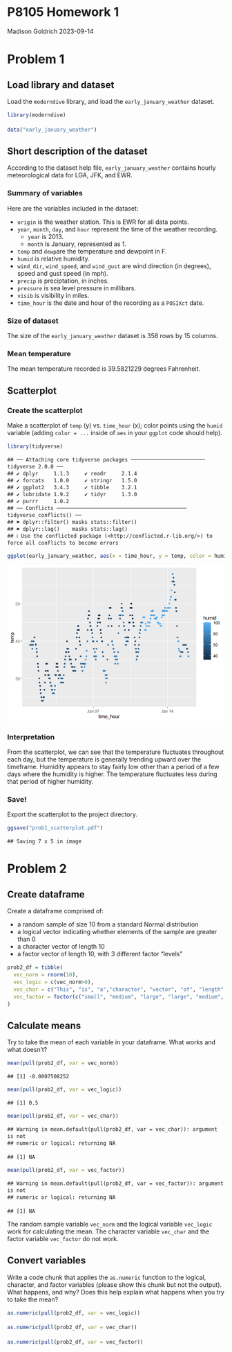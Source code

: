 P8105 Homework 1
================
Madison Goldrich
2023-09-14

# Problem 1

## Load library and dataset

Load the `moderndive` library, and load the `early_january_weather`
dataset.

``` r
library(moderndive)

data("early_january_weather")
```

## Short description of the dataset

According to the dataset help file, `early_january_weather` contains
hourly meteorological data for LGA, JFK, and EWR.

### Summary of variables

Here are the variables included in the dataset:

- `origin` is the weather station. This is EWR for all data points.
- `year`, `month`, `day`, and `hour` represent the time of the weather
  recording.
  - `year` is 2013.
  - `month` is January, represented as 1.
- `temp` and `dewp`are the temperature and dewpoint in F.
- `humid` is relative humidity.
- `wind_dir`, `wind_speed`, and `wind_gust` are wind direction (in
  degrees), speed and gust speed (in mph).
- `precip` is preciptation, in inches.
- `pressure` is sea level pressure in millibars.
- `visib` is visibility in miles.
- `time_hour` is the date and hour of the recording as a `POSIXct` date.

### Size of dataset

The size of the `early_january_weather` dataset is 358 rows by 15
columns.

### Mean temperature

The mean temperature recorded is 39.5821229 degrees Fahrenheit.

## Scatterplot

### Create the scatterplot

Make a scatterplot of `temp` (y) vs. `time_hour` (x); color points using
the `humid` variable (adding `color = ...` inside of `aes` in your
`ggplot` code should help).

``` r
library(tidyverse)
```

    ## ── Attaching core tidyverse packages ──────────────────────── tidyverse 2.0.0 ──
    ## ✔ dplyr     1.1.3     ✔ readr     2.1.4
    ## ✔ forcats   1.0.0     ✔ stringr   1.5.0
    ## ✔ ggplot2   3.4.3     ✔ tibble    3.2.1
    ## ✔ lubridate 1.9.2     ✔ tidyr     1.3.0
    ## ✔ purrr     1.0.2     
    ## ── Conflicts ────────────────────────────────────────── tidyverse_conflicts() ──
    ## ✖ dplyr::filter() masks stats::filter()
    ## ✖ dplyr::lag()    masks stats::lag()
    ## ℹ Use the conflicted package (<http://conflicted.r-lib.org/>) to force all conflicts to become errors

``` r
ggplot(early_january_weather, aes(x = time_hour, y = temp, color = humid)) + geom_point()
```

![](p8105_hw1_mpg2166_files/figure-gfm/unnamed-chunk-2-1.png)<!-- -->

### Interpretation

From the scatterplot, we can see that the temperature fluctuates
throughout each day, but the temperature is generally trending upward
over the timeframe. Humidity appears to stay fairly low other than a
period of a few days where the humidity is higher. The temperature
fluctuates less during that period of higher humidity.

### Save!

Export the scatterplot to the project directory.

``` r
ggsave("prob1_scatterplot.pdf")
```

    ## Saving 7 x 5 in image

# Problem 2

## Create dataframe

Create a dataframe comprised of:

- a random sample of size 10 from a standard Normal distribution
- a logical vector indicating whether elements of the sample are greater
  than 0
- a character vector of length 10
- a factor vector of length 10, with 3 different factor “levels”

``` r
prob2_df = tibble(
  vec_norm = rnorm(10),
  vec_logic = c(vec_norm>0),
  vec_char = c("This", "is", "a","character", "vector", "of", "length", "ten", "haha", "yay!"),
  vec_factor = factor(c("small", "medium", "large", "large", "medium", "small", "medium", "large", "small", "small"))
)
```

## Calculate means

Try to take the mean of each variable in your dataframe. What works and
what doesn’t?

``` r
mean(pull(prob2_df, var = vec_norm))
```

    ## [1] -0.0007508252

``` r
mean(pull(prob2_df, var = vec_logic))
```

    ## [1] 0.5

``` r
mean(pull(prob2_df, var = vec_char))
```

    ## Warning in mean.default(pull(prob2_df, var = vec_char)): argument is not
    ## numeric or logical: returning NA

    ## [1] NA

``` r
mean(pull(prob2_df, var = vec_factor))
```

    ## Warning in mean.default(pull(prob2_df, var = vec_factor)): argument is not
    ## numeric or logical: returning NA

    ## [1] NA

The random sample variable `vec_norm` and the logical variable
`vec_logic` work for calculating the mean. The character variable
`vec_char` and the factor variable `vec_factor` do not work.

## Convert variables

Write a code chunk that applies the `as.numeric` function to the
logical, character, and factor variables (please show this chunk but not
the output). What happens, and why? Does this help explain what happens
when you try to take the mean?

``` r
as.numeric(pull(prob2_df, var = vec_logic))

as.numeric(pull(prob2_df, var = vec_char))

as.numeric(pull(prob2_df, var = vec_factor))
```

